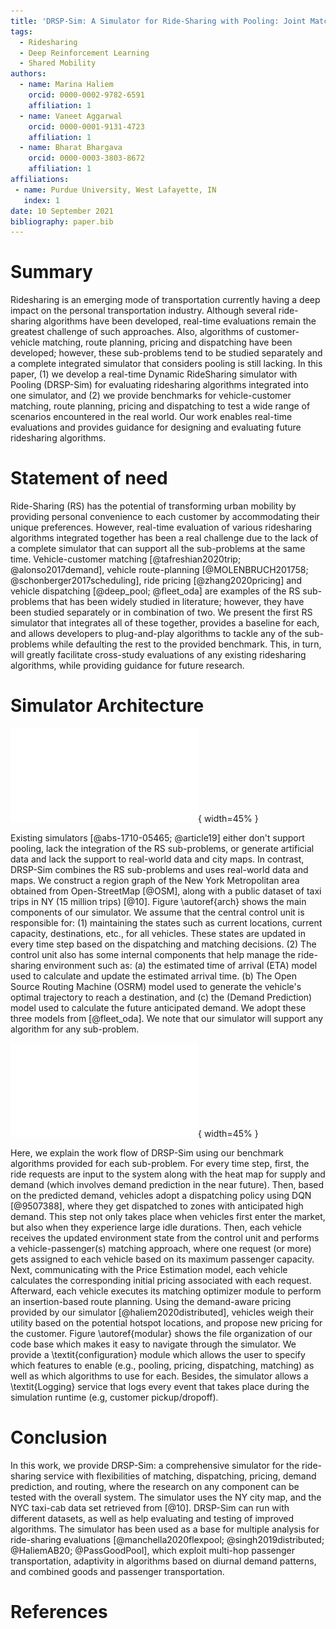 ```yaml
---
title: 'DRSP-Sim: A Simulator for Ride-Sharing with Pooling: Joint Matching, Pricing, Route Planning, and Dispatching'
tags:
  - Ridesharing
  - Deep Reinforcement Learning
  - Shared Mobility
authors:
  - name: Marina Haliem
    orcid: 0000-0002-9782-6591
    affiliation: 1
  - name: Vaneet Aggarwal
    orcid: 0000-0001-9131-4723
    affiliation: 1
  - name: Bharat Bhargava
    orcid: 0000-0003-3803-8672
    affiliation: 1
affiliations:
 - name: Purdue University, West Lafayette, IN
   index: 1
date: 10 September 2021
bibliography: paper.bib
---
```


# Summary

Ridesharing is an emerging mode of transportation currently having a deep impact on the personal transportation industry. Although several ride-sharing algorithms have been developed, real-time evaluations remain the greatest challenge of such approaches. Also, algorithms of customer-vehicle matching, route planning, pricing and dispatching have been developed; however, these sub-problems tend to be studied separately and a complete integrated simulator that considers pooling is still lacking. In this paper, (1) we develop a real-time Dynamic RideSharing simulator with Pooling (DRSP-Sim) for evaluating ridesharing algorithms integrated into one simulator, and (2) we provide benchmarks for vehicle-customer matching, route planning, pricing and dispatching to test a wide range of scenarios encountered in the real world. Our work enables real-time evaluations and provides guidance for designing and evaluating future ridesharing algorithms.

# Statement of need

Ride-Sharing (RS) has the potential of transforming urban mobility by providing personal convenience to each customer by accommodating their unique preferences. However, real-time evaluation of various ridesharing algorithms integrated together has been a real challenge due to the lack of a complete simulator that can support all the sub-problems at the same time. Vehicle-customer matching [@tafreshian2020trip; @alonso2017demand], vehicle route-planning [@MOLENBRUCH201758; @schonberger2017scheduling], ride pricing [@zhang2020pricing] and vehicle dispatching [@deep_pool; @fleet_oda] are examples of the RS sub-problems that has been widely studied in literature; however, they have been studied separately or in combination of two. We present the first RS simulator that integrates all of these together, provides a baseline for each, and allows developers to plug-and-play algorithms to tackle any of the sub-problems while defaulting the rest to the provided benchmark. This, in turn, will greatly facilitate cross-study evaluations of any existing ridesharing algorithms, while providing guidance for future research.

# Simulator Architecture

![Overall architecture of the simulator.\label{arch}](Architecture00.pdf){ width=45% }

Existing simulators [@abs-1710-05465; @article19] either don't support pooling, lack the integration of the RS sub-problems, or generate artificial data and lack the support to real-world data and city maps. In contrast, DRSP-Sim combines the RS sub-problems and uses real-world data and maps. We construct a region graph of the New York Metropolitan area obtained from Open-StreetMap [@OSM], along with a public dataset of taxi trips in NY (15 million trips) [@10].
Figure \autoref{arch} shows the main components of our simulator. We assume that the central control unit is responsible for: (1) maintaining the states such as current locations, current capacity, destinations, etc., for all vehicles. These states are updated in every time step based on the dispatching and matching decisions. (2) The control unit also has some internal components that help manage the ride-sharing environment such as: (a) the estimated time of arrival (ETA) model used to calculate and update the estimated arrival time. (b) The Open Source Routing Machine (OSRM) model used to generate the vehicle's optimal trajectory to reach a destination, and (c) the (Demand Prediction) model used to calculate the future anticipated demand. We adopt these three models from [@fleet_oda]. We note that our simulator will support any algorithm for any sub-problem.

![Code architecture of the simulator. \label{modular}](codeArch1.pdf){ width=45% }

Here, we explain the work flow of DRSP-Sim using our benchmark algorithms provided for each sub-problem. For every time step, first, the ride requests are input to the system along with the heat map for supply and demand (which involves demand prediction in the near future). Then, based on the predicted demand, vehicles adopt a dispatching policy using DQN [@9507388], where they get dispatched to zones with anticipated high demand. This step not only takes place when vehicles first enter the market, but also when they experience large idle durations. Then, each vehicle receives the updated environment state from the control unit and performs a vehicle-passenger(s) matching approach, where one request (or more) gets assigned to each vehicle based on its maximum passenger capacity. Next, communicating with the Price Estimation model, each vehicle calculates the corresponding initial pricing associated with each request. Afterward, each vehicle executes its matching optimizer module to perform an insertion-based route planning.
Using the demand-aware pricing provided by our simulator [@haliem2020distributed], vehicles weigh their utility based on the potential hotspot locations, and propose new pricing for the customer. 
Figure \autoref{modular} shows the file organization of our code base which makes it easy to navigate through the simulator. We provide a \textit{configuration} module which allows the user to specify which features to enable (e.g., pooling, pricing, dispatching, matching) as well as which algorithms to use for each. Besides, the simulator allows a \textit{Logging} service that logs every event that takes place during the simulation runtime (e.g, customer pickup/dropoff).

# Conclusion
In this work, we provide DRSP-Sim: a comprehensive simulator for the ride-sharing service with flexibilities of matching, dispatching, pricing, demand prediction, and routing, where the research on any component can be tested with the overall system. The simulator uses the NY city map, and the NYC taxi-cab data set retrieved from [@10]. DRSP-Sim can run with different datasets, as well as help evaluating and testing of improved algorithms. The simulator has been used as a base for multiple analysis for ride-sharing evaluations [@manchella2020flexpool; @singh2019distributed; @HaliemAB20; @PassGoodPool], which exploit multi-hop passenger transportation, adaptivity in algorithms based on diurnal demand patterns, and combined goods and passenger transportation. 

# References
